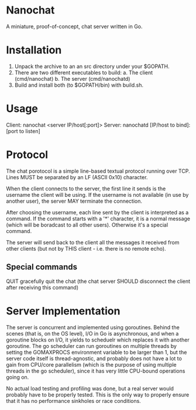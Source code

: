 Nanochat
========

A miniature, proof-of-concept, chat server written in Go.

Installation
============

1. Unpack the archive to an an src directory under your $GOPATH.
2. There are two different executables to build:
   a. The client (cmd/nanochat)
   b. The server (cmd/nanochatd)
3. Build and install both (to $GOPATH/bin) with build.sh.

Usage
=====

Client: nanochat <server IP/host[:port]> <username>
Server: nanochatd [IP/host to bind]:[port to listen]

Protocol
========

The chat porotocol is a simple line-based textual protocol running over TCP.
Lines MUST be separated by an LF (ASCII 0x10) character.

When the client connects to the server, the first line it sends is the
username the client will be using. If the username is not available (in use by
another user), the server MAY terminate the connection.

After choosing the username, each line sent by the client is interpreted as a
command. If the command starts with a '*' character, it is a normal message
(which will be boradcast to all other users). Otherwise it's a special
command.

The server will send back to the client all the messages it received from
other clients (but not by THIS client - i.e. there is no remote echo).

Special commands
----------------
QUIT   gracefully quit the chat (the chat server SHOULD disconnect the client
       after receiving this command)

Server Implementation
=====================
The server is concurrent and implemented using goroutines. Behind the scenes
(that is, on the OS level), I/O in Go is asynchronous, and when a goroutine
blocks on I/O, it yields to scheduelr which replaces it with another
goroutine. The go scheduler can run goroutines on multiple threads by setting
the GOMAXPROCS environment variable to be larger than 1, but the server code
itself is thread-agnostic, and probably does not have a lot to gain from
CPU/core parallelism (which is the purpose of using multiple threads in the go
scheduler), since it has very little CPU-bound operations going on.

No actual load testing and profiling was done, but a real server would
probably have to be properly tested. This is the only way to properly ensure
that it has no performance sinkholes or race conditions.
